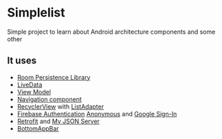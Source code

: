 # Simplelist
Simple project to learn about Android architecture components and some other

## It  uses
* [Room Persistence Library](https://developer.android.com/topic/libraries/architecture/room)
* [LiveData](https://developer.android.com/topic/libraries/architecture/livedata)
* [View Model](https://developer.android.com/topic/libraries/architecture/viewmodel)
* [Navigation component](https://developer.android.com/guide/navigation/)
* [RecyclerView](https://developer.android.com/reference/androidx/recyclerview/widget/RecyclerView.html) with [ListAdapter](https://developer.android.com/reference/android/support/v7/recyclerview/extensions/ListAdapter)
* [Firebase Authentication](https://firebase.google.com/docs/auth/) [Anonymous](https://firebase.google.com/docs/auth/android/anonymous-auth) and [Google Sign-In](https://firebase.google.com/docs/auth/android/google-signin)
* [Retrofit](https://square.github.io/retrofit/) and [My JSON Server](https://my-json-server.typicode.com/) 
* [BottomAppBar](https://material.io/develop/android/components/bottom-app-bar/)
